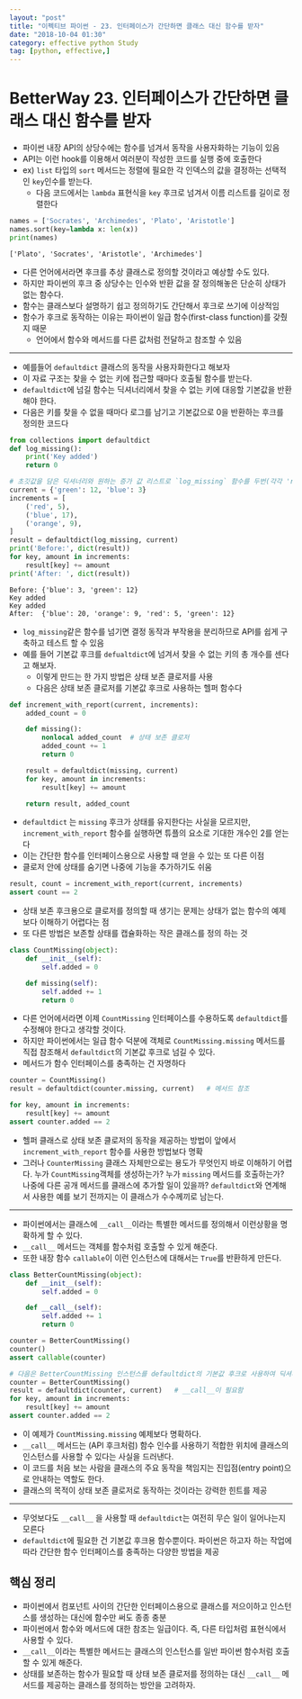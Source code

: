 ```yaml
---
layout: "post"
title: "이펙티브 파이썬 - 23. 인터페이스가 간단하면 클래스 대신 함수를 받자"
date: "2018-10-04 01:30"
category: effective python Study
tag: [python, effective,]
---
```


# BetterWay 23. 인터페이스가 간단하면 클래스 대신 함수를 받자

- 파이썬 내장 API의 상당수에는 함수를 넘겨서 동작을 사용자화하는 기능이 있음
- API는 이런 hook를 이용해서 여러분이 작성한 코드를 실행 중에 호출한다
- ex) `list` 타입의 `sort` 메서드는 정렬에 필요한 각 인덱스의 값을 결정하는 선택적인 `key`인수를 받는다.
   - 다음 코드에서는 `lambda` 표현식을 `key` 후크로 넘겨서 이름 리스트를 길이로 정렬한다


```python
names = ['Socrates', 'Archimedes', 'Plato', 'Aristotle']
names.sort(key=lambda x: len(x))
print(names)
```

    ['Plato', 'Socrates', 'Aristotle', 'Archimedes']


- 다른 언어에서라면 후크를 추상 클래스로 정의할 것이라고 예상할 수도 있다.
- 하지만 파이썬의 후크 중 상당수는 인수와 반환 값을 잘 정의해놓은 단순히 상태가 없는 함수다.
- 함수는 클래스보다 설명하기 쉽고 정의하기도 간단해서 후크로 쓰기에 이상적임
- 함수가 후크로 동작하는 이유는 파이썬이 일급 함수(first-class function)를 갖췄지 때문
    - 언어에서 함수와 메서드를 다른 값처럼 전달하고 참조할 수 있음

---

- 예를들어 `defaultdict` 클래스의 동작을 사용자화한다고 해보자
- 이 자료 구조는 찾을 수 없는 키에 접근할 때마다 호출될 함수를 받는다.
- `defaultdict`에 넘길 함수는 딕셔너리에서 찾을 수 없는 키에 대응할 기본값을 반환해야 한다.
- 다음은 키를 찾을 수 없을 때마다 로그를 남기고 기본값으로 0을 반환하는 후크를 정의한 코드다


```python
from collections import defaultdict
def log_missing():
    print('Key added')
    return 0
```


```python
# 초깃값을 담은 딕셔너리와 원하는 증가 값 리스트로 `log_missing` 함수를 두번(각각 'red'와 'orange'일 때) 실행하여 로그를 출력하게 해보자.
current = {'green': 12, 'blue': 3}
increments = [
    ('red', 5),
    ('blue', 17),
    ('orange', 9),
]
result = defaultdict(log_missing, current)
print('Before:', dict(result))
for key, amount in increments:
    result[key] += amount
print('After: ', dict(result))

```

    Before: {'blue': 3, 'green': 12}
    Key added
    Key added
    After:  {'blue': 20, 'orange': 9, 'red': 5, 'green': 12}


- `log_missing`같은 함수를 넘기면 결정 동작과 부작용을 분리하므로 API를 쉽게 구축하고 테스트 할 수 있음
- 예를 들어 기본값 후크를 `defualtdict`에 넘겨서 찾을 수 없는 키의 총 개수를 센다고 해보자.
    - 이렇게 만드는 한 가지 방법은 상태 보존 클로저를 사용
    - 다음은 상태 보존 클로저를 기본값 후크로 사용하는 헬퍼 함수다


```python
def increment_with_report(current, increments):
    added_count = 0

    def missing():
        nonlocal added_count  # 상태 보존 클로저
        added_count += 1
        return 0

    result = defaultdict(missing, current)
    for key, amount in increments:
        result[key] += amount

    return result, added_count
```

- `defaultdict` 는 `missing` 후크가 상태를 유지한다는 사실을 모르지만, `increment_with_report` 함수를 실행하면 튜플의 요소로 기대한 개수인 2를 얻는다
- 이는 간단한 함수를 인터페이스용으로 사용할 때 얻을 수 있는 또 다른 이점
- 클로저 안에 상태를 숨기면 나중에 기능을 추가하기도 쉬움


```python
result, count = increment_with_report(current, increments)
assert count == 2
```

- 상태 보존 후크용으로 클로저를 정의할 때 생기는 문제는 상태가 없는 함수의 예제보다 이해하기 어렵다는 점
- 또 다른 방법은 보존할 상태를 캡슐화하는 작은 클래스를 정의 하는 것


```python
class CountMissing(object):
    def __init__(self):
        self.added = 0

    def missing(self):
        self.added += 1
        return 0
```

- 다른 언어에서라면 이제 `CountMissing` 인터페이스를 수용하도록 `defaultdict`를 수정해야 한다고 생각할 것이다.
- 하지만 파이썬에서는 일급 함수 덕분에 객체로 `CountMissing.missing` 메서드를 직접 참조해서 `defaultdict`의 기본값 후크로 넘길 수 있다.
- 메서드가 함수 인터페이스를 충족하는 건 자명하다


```python
counter = CountMissing()
result = defaultdict(counter.missing, current)   # 메서드 참조

for key, amount in increments:
    result[key] += amount
assert counter.added == 2
```

- 헬퍼 클래스로 상태 보존 클로저의 동작을 제공하는 방법이 앞에서 `increment_with_report` 함수를 사용한 방법보다 명확
- 그러나 `CounterMissing` 클래스 자체만으로는 용도가 무엇인지 바로 이해하기 어렵다. 누가 `CountMissing`객체를 생성하는가? 누가 `missing` 메서드를 호출하는가? 나중에 다른 공개 메서드를 클래스에 추가할 일이 있을까? `defaultdict`와 연계해서 사용한 예를 보기 전까지는 이 클래스가 수수께끼로 남는다.

---

- 파이썬에서는 클래스에 `__call__`이라는 특별한 메서드를 정의해서 이런상황을 명확하게 할 수 있다.
- `__call__` 메서드는 객체를 함수처럼 호출할 수 있게 해준다.
- 또한 내장 함수 `callable`이 이런 인스턴스에 대해서는 `True`를 반환하게 만든다.


```python
class BetterCountMissing(object):
    def __init__(self):
        self.added = 0

    def __call__(self):
        self.added += 1
        return 0

counter = BetterCountMissing()
counter()
assert callable(counter)
```


```python
# 다음은 BetterCountMissing 인스턴스를 defaultdict의 기본값 후크로 사용하여 딕셔너리에 없어서 새로 추가된 키의 개수를 알아내는 코드
counter = BetterCountMissing()
result = defaultdict(counter, current)   # __call__이 필요함
for key, amount in increments:
    result[key] += amount
assert counter.added == 2
```

- 이 예제가 `CountMissing.missing` 예제보다 명확하다.
- `__call__` 메서드는 (API 후크처럼) 함수 인수를 사용하기 적합한 위치에 클래스의 인스턴스를 사용할 수 있다는 사실을 드러낸다.
- 이 코드를 처음 보는 사람을 클래스의 주요 동작을 책임지는 진입점(entry point)으로 안내하는 역할도 한다.
- 클래스의 목적이 상태 보존 클로저로 동작하는 것이라는 강력한 힌트를 제공

---

- 무엇보다도 `__call__` 을 사용할 때 `defaultdict`는 여전히 무슨 일이 일어나는지 모른다
- `defaultdict`에 필요한 건 기본값 후크용 함수뿐이다. 파이썬은 하고자 하는 작업에 따라 간단한 함수 인터페이스를 충족하는 다양한 방법을 제공

## 핵심 정리

- 파이썬에서 컴포넌트 사이의 간단한 인터페이스용으로 클래스를 저으이하고 인스턴스를 생성하는 대신에 함수만 써도 종종 충분
- 파이썬에서 함수와 메서드에 대한 참조는 일급이다. 즉, 다른 타입처럼 표현식에서 사용할 수 있다.
- `__call__`이라는 특별한 메서드는 클래스의 인스턴스를 일반 파이썬 함수처럼 호출할 수 있게 해준다.
- 상태를 보존하는 함수가 필요할 때 상태 보존 클로저를 정의하는 대신 `__call__` 메서드를 제공하는 클래스를 정의하는 방안을 고려하자.
